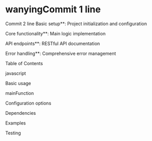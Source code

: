# wanyingCommit 1 line
Commit 2 line
Basic setup**: Project initialization and configuration

Core functionality**: Main logic implementation

API endpoints**: RESTful API documentation

Error handling**: Comprehensive error management

Table of Contents

javascript

Basic usage

mainFunction

Configuration options

Dependencies

Examples

Testing

